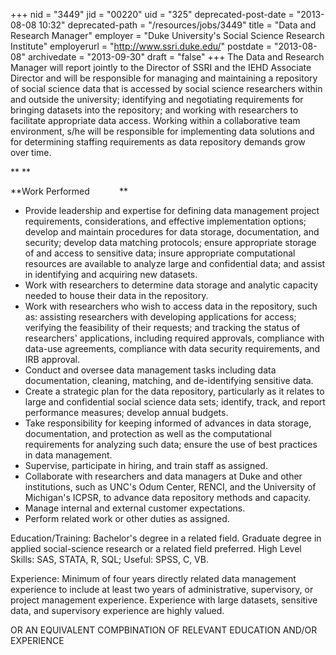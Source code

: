 +++
nid = "3449"
jid = "00220"
uid = "325"
deprecated-post-date = "2013-08-08 10:32"
deprecated-path = "/resources/jobs/3449"
title = "Data and Research Manager"
employer = "Duke University's Social Science Research Institute"
employerurl = "http://www.ssri.duke.edu/"
postdate = "2013-08-08"
archivedate = "2013-09-30"
draft = "false"
+++
The Data and Research Manager will report jointly to the Director of
SSRI and the IEHD Associate Director and will be responsible for
managing and maintaining a repository of social science data that is
accessed by social science researchers within and outside the
university; identifying and negotiating requirements for bringing
datasets into the repository; and working with researchers to facilitate
appropriate data access. Working within a collaborative team
environment, s/he will be responsible for implementing data solutions
and for determining staffing requirements as data repository demands
grow over time.

** **

**Work Performed            **

-   Provide leadership and expertise for defining data management
    project requirements, considerations, and effective implementation
    options; develop and maintain procedures for data storage,
    documentation, and security; develop data matching protocols; ensure
    appropriate storage of and access to sensitive data; insure
    appropriate computational resources are available to analyze large
    and confidential data; and assist in identifying and acquiring new
    datasets. 
-   Work with researchers to determine data storage and analytic
    capacity needed to house their data in the repository.
-   Work with researchers who wish to access data in the repository,
    such as: assisting researchers with developing applications for
    access; verifying the feasibility of their requests; and tracking
    the status of researchers' applications, including required
    approvals, compliance with data-use agreements, compliance with data
    security requirements, and IRB approval.
-   Conduct and oversee data management tasks including data
    documentation, cleaning, matching, and de-identifying sensitive
    data.
-   Create a strategic plan for the data repository, particularly as it
    relates to large and confidential social science data sets;
    identify, track, and report performance measures; develop annual
    budgets.
-   Take responsibility for keeping informed of advances in data
    storage, documentation, and protection as well as the computational
    requirements for analyzing such data; ensure the use of best
    practices in data management.
-   Supervise, participate in hiring, and train staff as assigned.
-   Collaborate with researchers and data managers at Duke and other
    institutions, such as UNC's Odum Center, RENCI, and the University
    of Michigan's ICPSR, to advance data repository methods and
    capacity.
-   Manage internal and external customer expectations.
-   Perform related work or other duties as assigned.
  
Education/Training: Bachelor's degree in a related field. Graduate
degree in applied social-science research or a related field preferred.
High Level Skills: SAS, STATA, R, SQL; Useful: SPSS, C, VB.

Experience: Minimum of four years directly related data management
experience to include at least two years of administrative, supervisory,
or project management experience. Experience with large datasets,
sensitive data, and supervisory experience are highly valued.

OR AN EQUIVALENT COMPBINATION OF RELEVANT EDUCATION AND/OR EXPERIENCE
